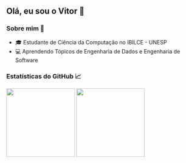 ## Olá, eu sou o Vitor 👋

### Sobre mim 🚀
- 🎓 Estudante de Ciência da Computação no IBILCE - UNESP
- 💻 Aprendendo Tópicos de Engenharia de Dados e Engenharia de Software

### Estatísticas do GitHub 📈
<p>
  <img height="180em" src="https://github-readme-stats.vercel.app/api?username=vitor-pelicer&show_icons=true&hide_border=true" />
  <img height="180em" src="https://github-readme-stats.vercel.app/api/top-langs/?username=vitor-pelicer&hide_progress=true" />
</p>

